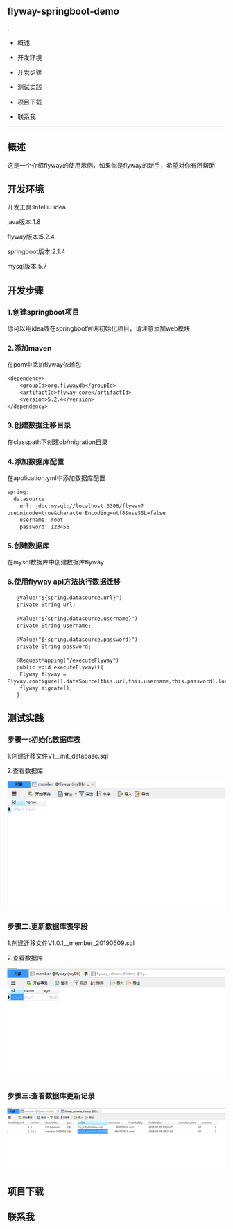 ## flyway-springboot-demo
.
+ 概述
- 开发环境
+ 开发步骤
- 测试实践
+ 项目下载
- 联系我

***

## 概述
这是一个介绍flyway的使用示例，如果你是flyway的新手，希望对你有所帮助

## 开发环境
开发工具:IntelliJ idea

java版本:1.8

flyway版本:5.2.4

springboot版本:2.1.4

mysql版本:5.7

## 开发步骤
### 1.创建springboot项目
你可以用idea或在springboot官网初始化项目，请注意添加web模块
### 2.添加maven
在pom中添加flyway依赖包

~~~	
<dependency>
	<groupId>org.flywaydb</groupId>
	<artifactId>flyway-core</artifactId>
	<version>5.2.4</version>
</dependency>
~~~
  
### 3.创建数据迁移目录
在classpath下创建db/migration目录

### 4.添加数据库配置
在application.yml中添加数据库配置
~~~
spring:
  datasource:
    url: jdbc:mysql://localhost:3306/flyway?useUnicode=true&characterEncoding=utf8&useSSL=false
    username: root
    password: 123456
~~~

### 5.创建数据库
在mysql数据库中创建数据库flyway

### 6.使用flyway api方法执行数据迁移
~~~
   @Value("${spring.datasource.url}")
   private String url;

   @Value("${spring.datasource.username}")
   private String username;

   @Value("${spring.datasource.password}")
   private String password;

   @RequestMapping("/executeFlyway")
   public void executeFlyway(){
	Flyway flyway = Flyway.configure().dataSource(this.url,this.username,this.password).load();
	flyway.migrate();
   }
~~~

## 测试实践
 
### 步骤一:初始化数据库表
1.创建迁移文件V1__init_database.sql

2.查看数据库
	
![新创建的表](https://github.com/lizhengfan/flyway-springboot-demo/blob/master/assets/20190509092652.png)
  
### 步骤二:更新数据库表字段
1.创建迁移文件V1.0.1__member_20190509.sql

2.查看数据库
	
![更新的表字段](https://github.com/lizhengfan/flyway-springboot-demo/blob/master/assets/20190509092754.png) 

### 步骤三:查看数据库更新记录
![迁移记录](https://github.com/lizhengfan/flyway-springboot-demo/blob/master/assets/20190509092808.png) 

## 项目下载

## 联系我

